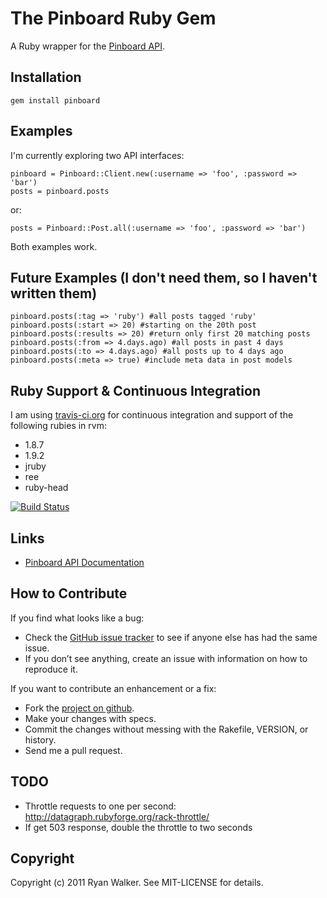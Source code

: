 The Pinboard Ruby Gem
=====================
A Ruby wrapper for the [Pinboard API](http://pinboard.in/api/).

Installation
------------
    gem install pinboard

Examples
--------

I'm currently exploring two API interfaces:

    pinboard = Pinboard::Client.new(:username => 'foo', :password => 'bar')
    posts = pinboard.posts

or:

    posts = Pinboard::Post.all(:username => 'foo', :password => 'bar')

Both examples work.

Future Examples (I don't need them, so I haven't written them)
--------------------------------------------------------------

    pinboard.posts(:tag => 'ruby') #all posts tagged 'ruby'
    pinboard.posts(:start => 20) #starting on the 20th post
    pinboard.posts(:results => 20) #return only first 20 matching posts
    pinboard.posts(:from => 4.days.ago) #all posts in past 4 days
    pinboard.posts(:to => 4.days.ago) #all posts up to 4 days ago
    pinboard.posts(:meta => true) #include meta data in post models

Ruby Support & Continuous Integration
-------------------------------------
I am using [travis-ci.org](http://travis-ci.org) for continuous
integration and support of the following rubies in rvm:

 * 1.8.7
 * 1.9.2
 * jruby
 * ree
 * ruby-head

[![Build Status](https://secure.travis-ci.org/ryw/pinboard.png)](http://travis-ci.org/ryw/pinboard)

Links
-----
  * [Pinboard API Documentation](http://pinboard.in/api/)

How to Contribute
-----------------
If you find what looks like a bug:

  * Check the [GitHub issue tracker](http://github.com/ryw/pinboard/issues/)
    to see if anyone else has had the same issue.
  * If you don’t see anything, create an issue with information on how to reproduce it.

If you want to contribute an enhancement or a fix:
 
  * Fork the [project on github](http://github.com/ryw/pinboard).
  * Make your changes with specs.
  * Commit the changes without messing with the Rakefile, VERSION, or history.
  * Send me a pull request.

TODO
----

* Throttle requests to one per second:
  http://datagraph.rubyforge.org/rack-throttle/
* If get 503 response, double the throttle to two seconds

Copyright
---------
Copyright (c) 2011 Ryan Walker. See MIT-LICENSE for details.
